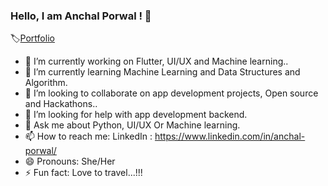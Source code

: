 ### Hello, I am Anchal Porwal ! 👋
🏷️[Portfolio](anchalporwal.netlify.app)
- 🔭 I’m currently working on Flutter, UI/UX and Machine learning..
- 🌱 I’m currently learning Machine Learning and Data Structures and Algorithm.
- 👯 I’m looking to collaborate on app development projects, Open source and Hackathons..
- 🤔 I’m looking for help with app development backend.
- 💬 Ask me about Python, UI/UX Or Machine learning.
- 📫 How to reach me: LinkedIn : https://www.linkedin.com/in/anchal-porwal/ 
- 😄 Pronouns: She/Her
- ⚡ Fun fact: Love to travel...!!!


